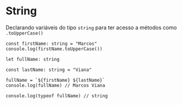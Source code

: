 # String

Declarando variáveis do tipo `string` para ter acesso a métodos como `.toUpperCase()`

```
const firstName: string = "Marcos"
console.log(firstName.toUpperCase())

let fullName: string

const lastName: string = "Viana"

fullName = `${firstName} ${lastName}`
console.log(fullName) // Marcos Viana

console.log(typeof fullName) // string
```
